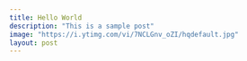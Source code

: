 ```yaml
---
title: Hello World
description: "This is a sample post"
image: "https://i.ytimg.com/vi/7NCLGnv_oZI/hqdefault.jpg"
layout: post
---
```

